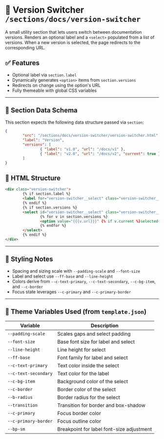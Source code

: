 # 📂 Version Switcher `/sections/docs/version-switcher`

A small utility section that lets users switch between documentation versions.
Renders an optional label and a `<select>` populated from a list of versions.
When a new version is selected, the page redirects to the corresponding URL.

## ✅ Features

-   Optional label via `section.label`
-   Dynamically generates `<option>` items from `section.versions`
-   Redirects on change using the option's URL
-   Fully themeable with global CSS variables

---

## 🧾 Section Data Schema

This section expects the following data structure passed via `section`:

```json
{
        "src": "/sections/docs/version-switcher/version-switcher.html",
        "label": "Version",
        "versions": [
                { "label": "v1.0", "url": "/docs/v1" },
                { "label": "v2.0", "url": "/docs/v2", "current": true }
        ]
}
```

## 🧱 HTML Structure

```html
<div class="version-switcher">
        {% if section.label %}
        <label for="version-switcher__select" class="version-switcher__label">{{{section.label}}}</label>
        {% endif %}
        {% if section.versions %}
        <select id="version-switcher__select" class="version-switcher__select" onchange="if(this.value){window.location.href=this.value}">
                {% for v in section.versions %}
                <option value="{{{v.url}}}" {% if v.current %}selected{% endif %}>{{{v.label}}}</option>
                {% endfor %}
        </select>
        {% endif %}
</div>
```

---

## 🎨 Styling Notes

-   Spacing and sizing scale with `--padding-scale` and `--font-size`
-   Label and select use `--ff-base` and `--line-height`
-   Colors derive from `--c-text-primary`, `--c-text-secondary`, `--c-bg-item`, and `--c-border`
-   Focus state leverages `--c-primary` and `--c-primary-border`

---

## 🧩 Theme Variables Used (from `template.json`)

| Variable                | Description                                  |
| ----------------------- | -------------------------------------------- |
| `--padding-scale`       | Scales gaps and select padding               |
| `--font-size`           | Base font size for label and select          |
| `--line-height`         | Line height for select                       |
| `--ff-base`             | Font family for label and select             |
| `--c-text-primary`      | Text color inside the select                 |
| `--c-text-secondary`    | Text color for the label                     |
| `--c-bg-item`           | Background color of the select               |
| `--c-border`            | Border color of the select                   |
| `--b-radius`            | Border radius for the select                 |
| `--transition`          | Transition for border and box-shadow         |
| `--c-primary`           | Focus border color                           |
| `--c-primary-border`    | Focus outline color                          |
| `--bp-sm`               | Breakpoint for label font-size adjustment    |
